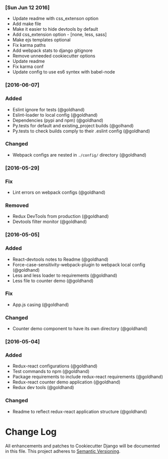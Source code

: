 ### [Sun Jun 12 2016]
* Update readme with css_extenson option
* Add make file
* Make it easier to hide devtools by default
* Add css_extension option - [none, less, sass]
* Make ejs templates optional
* Fix karma paths
* Add webpack stats to django gitignore
* Remove unneeded cookiecutter options
* Update readme
* Fix karma conf
* Update config to use es6 syntex with babel-node


### [2016-06-07]
### Added
- Eslint ignore for tests (@goldhand)
- Eslint-loader to local config (@goldhand)
- Dependencies (pypi and npm) (@goldhand)
- Py.tests for default and existing_project builds (@golhand)
- Py.tests to check builds comply to their .eslint config (@goldhand)

### Changed
- Webpack configs are nested in `./config/` directory (@goldhand)


### [2016-05-29]
### Fix
- Lint errors on webpack configs (@goldhand)

### Removed
- Redux DevTools from production (@goldhand)
- Devtools filter monitor (@goldhand)


### [2016-05-05]
### Added
- React-devtools notes to Readme (@goldhand)
- Force-case-sensitivity-webpack-plugin to webpack local config (@goldhand)
- Less and less loader to requirements (@goldhand)
- Less file to counter demo (@goldhand)

### Fix
- App.js casing (@goldhand)

### Changed
- Counter demo component to have its own directory (@goldhand)


### [2016-05-04]
### Added
- Redux-react configurations (@goldhand)
- Test commands to npm (@goldhand)
- Package requirements to include redux-react requirements (@goldhand)
- Redux-react counter demo application (@goldhand)
- Redux dev tools (@goldhand)

### Changed
- Readme to reflect redux-react application structure (@goldhand)


# Change Log
All enhancements and patches to Cookiecutter Django will be documented in this file.
This project adheres to [Semantic Versioning](http://semver.org/).
